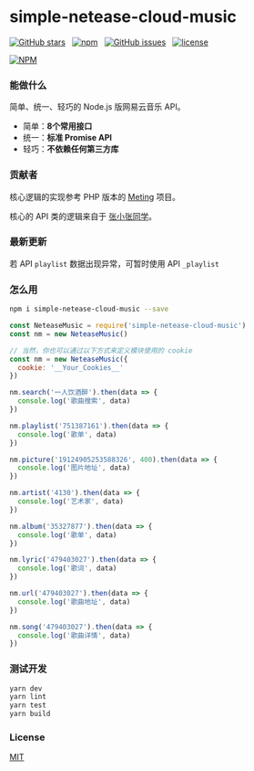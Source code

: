 # simple-netease-cloud-music

[![GitHub stars](https://img.shields.io/github/stars/surmon-china/simple-netease-cloud-music.svg?style=for-the-badge)](https://github.com/surmon-china/simple-netease-cloud-music/stargazers)
&nbsp;
[![npm](https://img.shields.io/npm/v/simple-netease-cloud-music?color=%23c7343a&label=npm&style=for-the-badge)](https://www.npmjs.com/package/simple-netease-cloud-music)
&nbsp;
[![GitHub issues](https://img.shields.io/github/issues-raw/surmon-china/simple-netease-cloud-music.svg?style=for-the-badge)](https://github.com/surmon-china/simple-netease-cloud-music/issues)
&nbsp;
[![license](https://img.shields.io/github/license/mashape/apistatus.svg?style=for-the-badge)](/LICENSE)


[![NPM](https://nodei.co/npm/simple-netease-cloud-music.png?downloads=true&downloadRank=true&stars=true)](https://nodei.co/npm/simple-netease-cloud-music/)

### 能做什么

简单、统一、轻巧的 Node.js 版网易云音乐 API。

- 简单：**8个常用接口**
- 统一：**标准 Promise API**
- 轻巧：**不依赖任何第三方库**

### 贡献者

核心逻辑的实现参考 PHP 版本的 [Meting](https://github.com/metowolf/Meting) 项目。

核心的 API 类的逻辑来自于 [张小张同学](https://github.com/ritayzy)。

### 最新更新

若 API `playlist` 数据出现异常，可暂时使用 API `_playlist`

### 怎么用

```bash
npm i simple-netease-cloud-music --save
```

```javascript
const NeteaseMusic = require('simple-netease-cloud-music')
const nm = new NeteaseMusic()

// 当然，你也可以通过以下方式来定义模块使用的 cookie
const nm = new NeteaseMusic({
  cookie: '__Your_Cookies__'
})

nm.search('一人饮酒醉').then(data => {
  console.log('歌曲搜索', data)
})

nm.playlist('751387161').then(data => {
  console.log('歌单', data)
})

nm.picture('19124905253588326', 400).then(data => {
  console.log('图片地址', data)
})

nm.artist('4130').then(data => {
  console.log('艺术家', data)
})

nm.album('35327877').then(data => {
  console.log('歌单', data)
})

nm.lyric('479403027').then(data => {
  console.log('歌词', data)
})

nm.url('479403027').then(data => {
  console.log('歌曲地址', data)
})

nm.song('479403027').then(data => {
  console.log('歌曲详情', data)
})
```

### 测试开发

```bash
yarn dev
yarn lint
yarn test
yarn build
```

### License

[MIT](/LICENSE)
